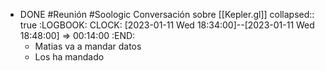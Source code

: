 - DONE #Reunión #Soologic Conversación sobre [[Kepler.gl]]
  collapsed:: true
  :LOGBOOK:
  CLOCK: [2023-01-11 Wed 18:34:00]--[2023-01-11 Wed 18:48:00] =>  00:14:00
  :END:
  - Matias va a mandar datos
  - Los ha mandado